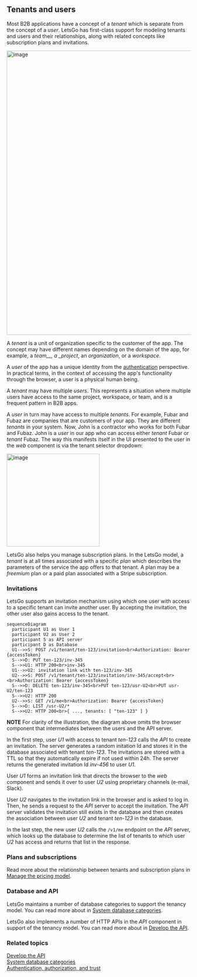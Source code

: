 ## Tenants and users

Most B2B applications have a concept of a _tenant_ which is separate from the concept of a _user_. LetsGo has first-class support for modeling tenants and users and their relationships, along with related concepts like subscription plans and invitations.

<img width="778" alt="image" src="https://github.com/tjanczuk/letsgo/assets/822369/d9b562e8-363d-444c-a3ea-2bdebe4ccbd2">

A _tenant_ is a unit of organization specific to the customer of the app. The concept may have different names depending on the domain of the app, for example, a _team\_\_, a \_project_, an _organization_, or a _workspace_.

A _user_ of the app has a unique identity from the [authentication](./authentication-authorization-and-trust.md) perspective. In practical terms, in the context of accessing the app's functionality through the browser, a user is a physical human being.

A _tenant_ may have multiple _users_. This represents a situation where multiple users have access to the same project, workspace, or team, and is a frequent pattern in B2B apps.

A _user_ in turn may have access to multiple _tenants_. For example, Fubar and Fubaz are companies that are customers of your app. They are different _tenants_ in your system. Now, John is a contractor who works for both Fubar and Fubaz. John is a _user_ in our app who can access either _tenant_ Fubar or _tenant_ Fubaz. The way this manifests itself in the UI presented to the user in the _web_ component is via the tenant selector dropdown:

<img width="254" alt="image" src="https://github.com/tjanczuk/letsgo/assets/822369/7ff31d3a-c2b3-4f96-8b69-11d931179dc8">

LetsGo also helps you manage subscription plans. In the LetsGo model, a _tenant_ is at all times associated with a specific _plan_ which describes the parameters of the service the app offers to that tenant. A plan may be a _freemium_ plan or a paid plan associated with a Stripe subscription.

### Invitations

LetsGo supports an invitation mechanism using which one user with access to a specific tenant can invite another user. By accepting the invitation, the other user also gains access to the tenant.

```mermaid
sequenceDiagram
  participant U1 as User 1
  participant U2 as User 2
  participant S as API server
  participant D as Database
  U1-->>S: POST /v1/tenant/ten-123/invitation<br>Authorization: Bearer {accessToken}
  S-->>D: PUT ten-123/inv-345
  S-->>U1: HTTP 200<br>inv-345
  U1-->>U2: invitation link with ten-123/inv-345
  U2-->>S: POST /v1/tenant/ten-123/invitation/inv-345/accept<br><br>Authorization: Bearer {accessToken}
  S-->>D: DELETE ten-123/inv-345<br>PUT ten-123/usr-U2<br>PUT usr-U2/ten-123
  S-->>U2: HTTP 200
  U2-->>S: GET /v1/me<br>Authorization: Bearer {accessToken}
  S-->>D: LIST /usr-U2/*
  S-->>U2: HTTP 200<br>{ ..., tenants: [ "ten-123" ] }
```

**NOTE** For clarity of the illustration, the diagram above omits the browser component that intermediates between the users and the API server.

In the first step, user _U1_ with access to tenant _ten-123_ calls the _API_ to create an invitation. The server generates a random initation Id and stores it in the database associated with tenant _ten-123_. The invitations are stored with a TTL so that they automatically expire if not used within 24h. The server returns the generated invitation Id _inv-456_ to user _U1_.

User _U1_ forms an invitation link that directs the browser to the _web_ component and sends it over to user _U2_ using proprietary channels (e-mail, Slack).

User _U2_ navigates to the invitation link in the browser and is asked to log in. Then, he sends a request to the _API_ server to accept the invitation. The _API_ server validates the invitation still exists in the database and then creates the association between user _U2_ and tenant _ten-123_ in the database.

In the last step, the new user _U2_ calls the `/v1/me` endpoint on the _API_ server, which looks up the database to determine the list of tenants to which user _U2_ has access and returns that list in the response.

### Plans and subscriptions

Read more about the relationship between tenants and subscription plans in [Manage the pricing model](../how-to/manage-the-pricing-model.md).

### Database and API

LetsGo maintains a number of database categories to support the tenancy model. You can read more about in [System database categories](../reference/system-database-categories.md).

LetsGo also implements a number of HTTP APIs in the _API_ component in support of the tenancy model. You can read more about in [Develop the API](../how-to/develop-the-api.md).

### Related topics

[Develop the API](../how-to/develop-the-api.md)  
[System database categories](../reference/system-database-categories.md)  
[Authentication, authorization, and trust](./authentication-authorization-and-trust.md)
